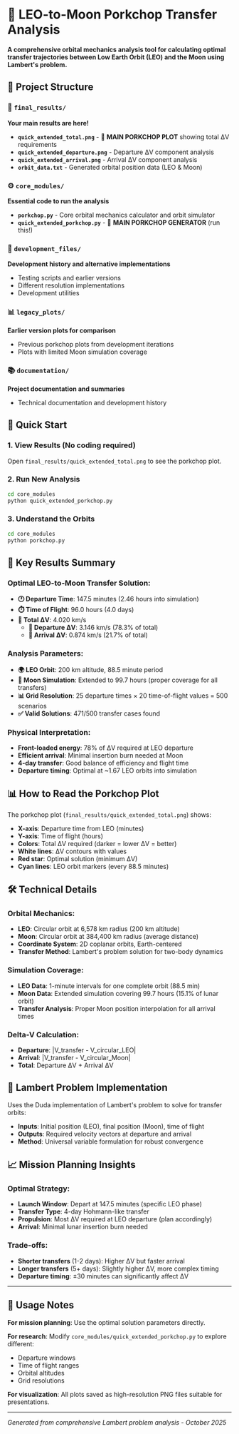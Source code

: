 # 🚀 LEO-to-Moon Porkchop Transfer Analysis

**A comprehensive orbital mechanics analysis tool for calculating optimal transfer trajectories between Low Earth Orbit (LEO) and the Moon using Lambert's problem.**

## 📁 Project Structure

### 🎯 `final_results/`
**Your main results are here!**
- **`quick_extended_total.png`** - 🎨 **MAIN PORKCHOP PLOT** showing total ΔV requirements
- **`quick_extended_departure.png`** - Departure ΔV component analysis
- **`quick_extended_arrival.png`** - Arrival ΔV component analysis  
- **`orbit_data.txt`** - Generated orbital position data (LEO & Moon)

### ⚙️ `core_modules/`
**Essential code to run the analysis**
- **`porkchop.py`** - Core orbital mechanics calculator and orbit simulator
- **`quick_extended_porkchop.py`** - 🚀 **MAIN PORKCHOP GENERATOR** (run this!)

### 🔧 `development_files/`
**Development history and alternative implementations**
- Testing scripts and earlier versions
- Different resolution implementations
- Development utilities

### 📊 `legacy_plots/`
**Earlier version plots for comparison**
- Previous porkchop plots from development iterations
- Plots with limited Moon simulation coverage

### 📚 `documentation/`
**Project documentation and summaries**
- Technical documentation and development history

## 🚀 Quick Start

### 1. **View Results** (No coding required)
Open `final_results/quick_extended_total.png` to see the porkchop plot.

### 2. **Run New Analysis**
```bash
cd core_modules
python quick_extended_porkchop.py
```

### 3. **Understand the Orbits**
```bash
cd core_modules  
python porkchop.py
```

## 🎯 Key Results Summary

### **Optimal LEO-to-Moon Transfer Solution:**
- **🕐 Departure Time**: 147.5 minutes (2.46 hours into simulation)
- **⏱️ Time of Flight**: 96.0 hours (4.0 days)
- **🚀 Total ΔV**: 4.020 km/s
  - **🛫 Departure ΔV**: 3.146 km/s (78.3% of total)
  - **🛬 Arrival ΔV**: 0.874 km/s (21.7% of total)

### **Analysis Parameters:**
- **🌍 LEO Orbit**: 200 km altitude, 88.5 minute period
- **🌙 Moon Simulation**: Extended to 99.7 hours (proper coverage for all transfers)
- **📊 Grid Resolution**: 25 departure times × 20 time-of-flight values = 500 scenarios
- **✅ Valid Solutions**: 471/500 transfer cases found

### **Physical Interpretation:**
- **Front-loaded energy**: 78% of ΔV required at LEO departure
- **Efficient arrival**: Minimal insertion burn needed at Moon
- **4-day transfer**: Good balance of efficiency and flight time
- **Departure timing**: Optimal at ~1.67 LEO orbits into simulation

## 📊 How to Read the Porkchop Plot

The porkchop plot (`final_results/quick_extended_total.png`) shows:
- **X-axis**: Departure time from LEO (minutes)
- **Y-axis**: Time of flight (hours) 
- **Colors**: Total ΔV required (darker = lower ΔV = better)
- **White lines**: ΔV contours with values
- **Red star**: Optimal solution (minimum ΔV)
- **Cyan lines**: LEO orbit markers (every 88.5 minutes)

## 🛠️ Technical Details

### **Orbital Mechanics:**
- **LEO**: Circular orbit at 6,578 km radius (200 km altitude)
- **Moon**: Circular orbit at 384,400 km radius (average distance)
- **Coordinate System**: 2D coplanar orbits, Earth-centered
- **Transfer Method**: Lambert's problem solution for two-body dynamics

### **Simulation Coverage:**
- **LEO Data**: 1-minute intervals for one complete orbit (88.5 min)
- **Moon Data**: Extended simulation covering 99.7 hours (15.1% of lunar orbit)
- **Transfer Analysis**: Proper Moon position interpolation for all arrival times

### **Delta-V Calculation:**
- **Departure**: |V_transfer - V_circular_LEO|
- **Arrival**: |V_transfer - V_circular_Moon|
- **Total**: Departure ΔV + Arrival ΔV

## 🔬 Lambert Problem Implementation

Uses the Duda implementation of Lambert's problem to solve for transfer orbits:
- **Inputs**: Initial position (LEO), final position (Moon), time of flight
- **Outputs**: Required velocity vectors at departure and arrival
- **Method**: Universal variable formulation for robust convergence

## 📈 Mission Planning Insights

### **Optimal Strategy:**
- **Launch Window**: Depart at 147.5 minutes (specific LEO phase)
- **Transfer Type**: 4-day Hohmann-like transfer
- **Propulsion**: Most ΔV required at LEO departure (plan accordingly)
- **Arrival**: Minimal lunar insertion burn needed

### **Trade-offs:**
- **Shorter transfers** (1-2 days): Higher ΔV but faster arrival
- **Longer transfers** (5+ days): Slightly higher ΔV, more complex timing
- **Departure timing**: ±30 minutes can significantly affect ΔV

---

## 🤝 Usage Notes

**For mission planning**: Use the optimal solution parameters directly.

**For research**: Modify `core_modules/quick_extended_porkchop.py` to explore different:
- Departure windows
- Time of flight ranges  
- Orbital altitudes
- Grid resolutions

**For visualization**: All plots saved as high-resolution PNG files suitable for presentations.

---

*Generated from comprehensive Lambert problem analysis - October 2025*